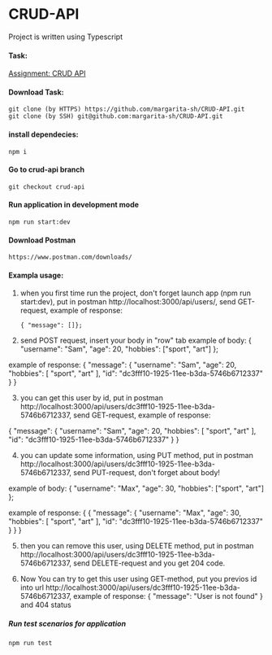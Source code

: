 # CRUD-API
Project is written using Typescript

#### Task:
[Assignment: CRUD API](https://github.com/AlreadyBored/nodejs-assignments/blob/main/assignments/crud-api/assignment.md)

####  Download Task:

    git clone (by HTTPS) https://github.com/margarita-sh/CRUD-API.git
	git clone (by SSH) git@github.com:margarita-sh/CRUD-API.git

#### install dependecies:

    npm i

#### Go to crud-api branch

    git checkout crud-api


#### Run application in development mode

    npm run start:dev

#### Download Postman

	https://www.postman.com/downloads/

#### Exampla usage:

 1) when you first time run the project, don't forget launch app (npm run start:dev), put in postman http://localhost:3000/api/users/, send GET-request, example of response: 

		{ "message": []};

2) send POST request, insert your body in "row" tab
 example of body: {
    "username": "Sam",
    "age": 20,
    "hobbies": ["sport", "art"]
};

example of response: {
    "message": {
        "username": "Sam",
        "age": 20,
        "hobbies": [
            "sport",
            "art"
        ],
        "id": "dc3fff10-1925-11ee-b3da-5746b6712337"
    }
}

3) you can get this user by id, put in postman http://localhost:3000/api/users/dc3fff10-1925-11ee-b3da-5746b6712337, send GET-request, example of response: 

{
    "message": {
        "username": "Sam",
        "age": 20,
        "hobbies": [
            "sport",
            "art"
        ],
        "id": "dc3fff10-1925-11ee-b3da-5746b6712337"
    }
}

4) you can update some information, using PUT method, put in postman http://localhost:3000/api/users/dc3fff10-1925-11ee-b3da-5746b6712337, send PUT-request, don't forget about body!

 example of body: {
    "username": "Max",
    "age": 30,
    "hobbies": ["sport", "art"]
};

example of response: {
 {
    "message": {
        "username": "Max",
        "age": 30,
        "hobbies": [
            "sport",
            "art"
        ],
        "id": "dc3fff10-1925-11ee-b3da-5746b6712337"
    }
}
}

5) then you can remove this user, using DELETE method, put in postman http://localhost:3000/api/users/dc3fff10-1925-11ee-b3da-5746b6712337, send DELETE-request and you get 204 code.

6) Now You can try to get this user using GET-method, put you previos id into url http://localhost:3000/api/users/dc3fff10-1925-11ee-b3da-5746b6712337, 
example of response: {
    "message": "User is not found"
}
and 404 status

##### Run test scenarios for application

    npm run test

